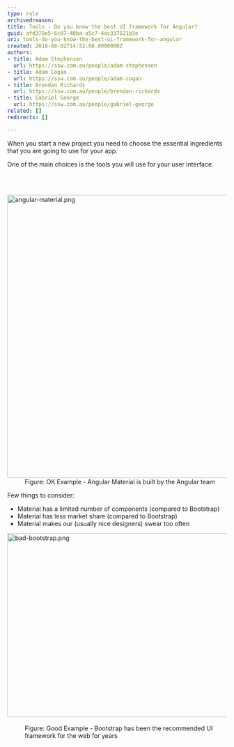 ```yaml
---
type: rule
archivedreason: 
title: Tools - Do you know the best UI framework for Angular?
guid: afd378e5-6c87-40ba-a5c7-4ac337521b3e
uri: tools-do-you-know-the-best-ui-framework-for-angular
created: 2016-08-02T14:52:08.0000000Z
authors:
- title: Adam Stephensen
  url: https://ssw.com.au/people/adam-stephensen
- title: Adam Cogan
  url: https://ssw.com.au/people/adam-cogan
- title: Brendan Richards
  url: https://ssw.com.au/people/brendan-richards
- title: Gabriel George
  url: https://ssw.com.au/people/gabriel-george
related: []
redirects: []

---
```



<p>When you start a new project you need to choose the essential ingredients that you are going to use for your app.
<br></p><p>One of the main choices is the tools you will use for your user interface.​<br></p>
<br><excerpt class='endintro'></excerpt><br>
<dl class="image"><dt> <img src="/PublishingImages/angular-material.png" alt="angular-material.png" style="width&#58;650px;" /> </dt><dd>Figure&#58; OK Example - Angular Material is built by the Angular team <br></dd></dl><p>Few things to consider&#58; <br></p><ul><li>Material has a limited number of components (compared to Bootstrap)&#160;</li><li>Material has less market share (compared to Bootstrap)&#160;</li><li>Material makes our (usually nice designers) swear too often<br></li></ul><dl class="goodImage"><dt> <img src="/PublishingImages/bad-bootstrap.png" alt="bad-bootstrap.png" style="width&#58;650px;height&#58;422px;" />&#160;<br></dt><dd>Figure&#58; Good Example - Bootstrap has been the recommended UI framework for the web for years<br></dd></dl>


